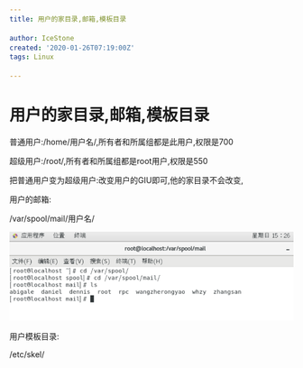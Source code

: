 ```yaml
---
title: 用户的家目录,邮箱,模板目录

author: IceStone
created: '2020-01-26T07:19:00Z'
tags: Linux

---
```


# 用户的家目录,邮箱,模板目录

普通用户:/home/用户名/,所有者和所属组都是此用户,权限是700

超级用户:/root/,所有者和所属组都是root用户,权限是550


把普通用户变为超级用户:改变用户的GIU即可,他的家目录不会改变,


用户的邮箱:

/var/spool/mail/用户名/

![](images/401c469b-ab92-4500-b488-134e68b57d9a.png) 


用户模板目录:

/etc/skel/

 

 

 

 

 

 

 

 

 
